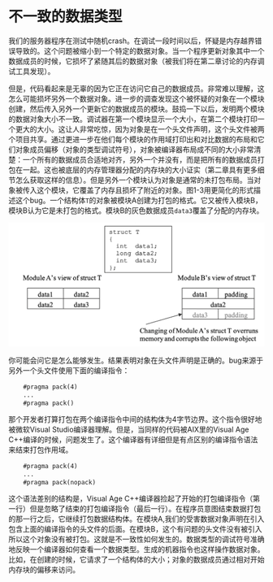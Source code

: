 
# 不一致的数据类型


我们的服务器程序在测试中随机crash。在调试一段时间以后，怀疑是内存越界错误导致的。这个问题被缩小到一个特定的数据对象。当一个程序更新对象其中一个数据成员的时候，它损坏了紧随其后的数据对象（被我们将在第二章讨论的内存调试工具发现）。

但是，代码看起来是无辜的因为它正在访问它自己的数据成员。非常难以理解，这怎么可能损坏另外一个数据对象。进一步的调查发现这个被怀疑的对象在一个模块创建，然后传入另外一个更新它的数据成员的模块。鼓捣一下以后，发明两个模块的数据对象大小不一致。调试器在第一个模块显示一个大小，在第二个模块打印一个更大的大小。这让人非常吃惊，因为对象是在一个头文件声明，这个头文件被两个项目共享。通过更进一步在他们每个模块的作用域打印出和对比数据的布局和它们对象成员偏移（对象的类型调试符号），对象被编译器布局成不同的大小非常清楚：一个所有的数据成员合适地对齐，另外一个并没有，而是把所有的数据成员打包在一起。这也被底层的内存管理器分配的内存块的大小证实（第二章具有更多细节怎么获取这样的信息）。但是另外一个模块认为对象是通常的未打包布局。当对象被传入这个模块，它覆盖了内存且损坏了附近的对象。图1-3用更简化的形式描述这个bug。一个结构体`T`的对象被模块A创建为打包的格式。它又被传入模块B，模块B认为它是未打包的格式。模块B的灰色数据成员`data3`覆盖了分配的内存块。

![图1-3 因为数据类型不一致导致的内存覆写](../images/fig-1-3-Memory-Corruption-Due-To-Inconsistent-Data-Type.png)


你可能会问它是怎么能够发生。结果表明对象在头文件声明是正确的。bug来源于另外一个头文件使用下面的编译指令：

```
    #pragma pack(4)
    ...
    #pragma pack()
```
那个开发者打算打包在两个编译指令中间的结构体为4字节边界。这个指令很好地被微软Visual Studio编译器理解。但是，当同样的代码被AIX里的Visual Age C++编译的时候，问题发生了。这个编译器有详细但是有点区别的编译指令语法来结束打包作用域。

```
    #pragma pack(4)
    ...
    #pragma pack(nopack)
```

这个语法差别的结构是，Visual Age C++编译器捡起了开始的打包编译指令（第一行）但是忽略了结束的打包编译指令（最后一行）。在程序员意图结束数据打包的那一行之后，它继续打包数据结构体。在模块A,我们的受害数据对象声明在引入包含上面的编译指令的头文件的后面。在模块B，这个有问题的头文件没有被引入所以这个对象没有被打包。这就是不一致性如何发生的。数据类型的调试符号准确地反映一个编译器如何查看一个数据类型。生成的机器指令也这样操作数据对象。比如，在创建的时候，它请求了一个结构体的大小；对象的数据成员通过相对开始内存块的偏移来访问。
